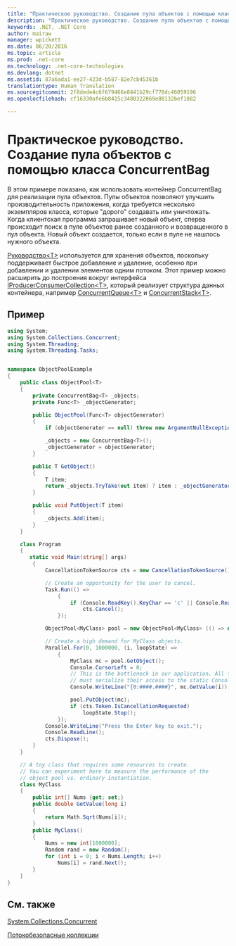 ```yaml
---
title: "Практическое руководство. Создание пула объектов с помощью класса ConcurrentBag"
description: "Практическое руководство. Создание пула объектов с помощью класса ConcurrentBag"
keywords: .NET, .NET Core
author: mairaw
manager: wpickett
ms.date: 06/20/2016
ms.topic: article
ms.prod: .net-core
ms.technology: .net-core-technologies
ms.devlang: dotnet
ms.assetid: 87a6ada1-ee27-423d-b587-82e7cb45361b
translationtype: Human Translation
ms.sourcegitcommit: 2f8dede4c6f679466e8441b29cf778dc46059196
ms.openlocfilehash: cf16330afe6b8415c3480322069e88132bef1082

---
```


# <a name="how-to-create-an-object-pool-by-using-a-concurrentbag"></a>Практическое руководство. Создание пула объектов с помощью класса ConcurrentBag

В этом примере показано, как использовать контейнер ConcurrentBag для реализации пула объектов. Пулы объектов позволяют улучшить производительность приложения, когда требуется несколько экземпляров класса, которые "дорого" создавать или уничтожать. Когда клиентская программа запрашивает новый объект, сперва происходит поиск в пуле объектов ранее созданного и возвращенного в пул объекта. Новый объект создается, только если в пуле не нашлось нужного объекта. 

[Руководство&lt;T&gt;](https://docs.microsoft.com/dotnet/core/api/System.Collections.Concurrent.ConcurrentBag-1) используется для хранения объектов, поскольку поддерживает быстрое добавление и удаление, особенно при добавлении и удалении элементов одним потоком. Этот пример можно расширить до построения вокруг интерфейса [IProducerConsumerCollection&lt;T&gt;](https://docs.microsoft.com/dotnet/core/api/System.Collections.Concurrent.IProducerConsumerCollection-1), который реализует структура данных контейнера, например [ConcurrentQueue&lt;T&gt;](https://docs.microsoft.com/dotnet/core/api/System.Collections.Concurrent.ConcurrentQueue-1) и [ConcurrentStack&lt;T&gt;](https://docs.microsoft.com/dotnet/core/api/System.Collections.Concurrent.ConcurrentStack-1).

## <a name="example"></a>Пример

```csharp
using System;
using System.Collections.Concurrent;
using System.Threading;
using System.Threading.Tasks;


namespace ObjectPoolExample
{
    public class ObjectPool<T>
    {
        private ConcurrentBag<T> _objects;
        private Func<T> _objectGenerator;

        public ObjectPool(Func<T> objectGenerator)
        {
            if (objectGenerator == null) throw new ArgumentNullException("objectGenerator");

            _objects = new ConcurrentBag<T>();
            _objectGenerator = objectGenerator;
        }

        public T GetObject()
        {
            T item;
            return _objects.TryTake(out item) ? item : _objectGenerator();
        }

        public void PutObject(T item)
        {
            _objects.Add(item);
        }
    }

    class Program
    {
       static void Main(string[] args)
        {
            CancellationTokenSource cts = new CancellationTokenSource();

            // Create an opportunity for the user to cancel.
            Task.Run(() =>
                {
                    if (Console.ReadKey().KeyChar == 'c' || Console.ReadKey().KeyChar == 'C')
                        cts.Cancel();
                });

            ObjectPool<MyClass> pool = new ObjectPool<MyClass> (() => new MyClass());            

            // Create a high demand for MyClass objects.
            Parallel.For(0, 1000000, (i, loopState) =>
                {
                    MyClass mc = pool.GetObject();
                    Console.CursorLeft = 0;
                    // This is the bottleneck in our application. All threads in this loop
                    // must serialize their access to the static Console class.
                    Console.WriteLine("{0:####.####}", mc.GetValue(i));                 

                    pool.PutObject(mc);
                    if (cts.Token.IsCancellationRequested)
                        loopState.Stop();                 
                });
            Console.WriteLine("Press the Enter key to exit.");
            Console.ReadLine();
            cts.Dispose();
        }
    }

    // A toy class that requires some resources to create.
    // You can experiment here to measure the performance of the
    // object pool vs. ordinary instantiation.
    class MyClass
    {
        public int[] Nums {get; set;}
        public double GetValue(long i)
        {
            return Math.Sqrt(Nums[i]);
        }
        public MyClass()
        {
            Nums = new int[1000000];
            Random rand = new Random();
            for (int i = 0; i < Nums.Length; i++)
                Nums[i] = rand.Next();
        }
    }   
}
```

## <a name="see-also"></a>См. также

[System.Collections.Concurrent](https://docs.microsoft.com/dotnet/core/api/System.Collections.Concurrent)

[Потокобезопасные коллекции](index.md)





<!--HONumber=Nov16_HO1-->



